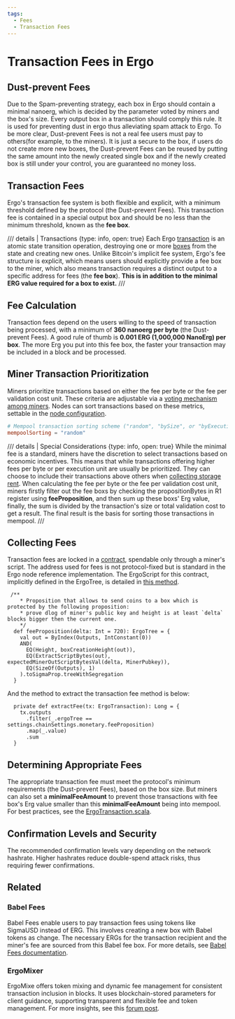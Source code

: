 ```yaml
---
tags:
  - Fees
  - Transaction Fees
---
```


# Transaction Fees in Ergo

## Dust-prevent Fees

Due to the Spam-preventing strategy, each box in Ergo should contain a minimal nanoerg, which is decided by the parameter voted by miners and the box's size. Every output box in a transaction should comply this rule. It is used for preventing dust in ergo thus alleviating spam attack to Ergo.
To be more clear, Dust-prevent Fees is not a real fee users must pay to others(for example, to the miners). It is just a secure to the box, if users do not create more new boxes, the Dust-prevent Fees can be reused by putting the same amount into the newly created single box and if the newly created box is still under your control, you are guaranteed no money loss.

## Transaction Fees

Ergo's transaction fee system is both flexible and explicit, with a minimum threshold defined by the protocol (the Dust-prevent Fees). This transaction fee is contained in a special output box and should be no less than the minimum threshold, known as the **fee box**.

/// details | Transactions
    {type: info, open: true}
Each Ergo [transaction](transaction.md) is an atomic state transition operation, destroying one or more [boxes](format.md) from the state and creating new ones. Unlike Bitcoin's implicit fee system, Ergo's fee structure is explicit, which means users should explicitly provide a fee box to the miner, which also means transaction requires a distinct output to a specific address for fees (the **fee box**). **This is in addition to the minimal ERG value required for a box to exist.**
///

## Fee Calculation

Transaction fees depend on the users willing to the speed of transaction being processed, with a minimum of **360 nanoerg per byte** (the Dust-prevent Fees). A good rule of thumb is **0.001 ERG (1,000,000 NanoErg) per box**. The more Erg you put into this fee box, the faster your transaction may be included in a block and be processed.

## Miner Transaction Prioritization

Miners prioritize transactions based on either the fee per byte or the fee per validation cost unit. These criteria are adjustable via a [voting mechanism among miners](governance.md). Nodes can sort transactions based on these metrics, settable in the [node configuration](conf-node.md#mempool).

```conf
# Mempool transaction sorting scheme ("random", "bySize", or "byExecutionCost")
mempoolSorting = "random"
```

/// details | Special Considerations
    {type: info, open: true}
While the minimal fee is a standard, miners have the discretion to select transactions based on economic incentives. This means that while transactions offering higher fees per byte or per execution unit are usually be prioritized. They can choose to include their transactions above others when [collecting storage rent](rent-fees.md).
When calculating the fee per byte or the fee per validation cost unit, miners firstly filter out the fee boxs by checking the propositionBytes in R1 register using **feeProposition**, and then sum up these boxs' Erg value, finally, the sum is divided by the transaction's size or total validation cost to get a result. The final result is the basis for sorting those transactions in mempool.
///

## Collecting Fees

Transaction fees are locked in a [contract](https://ergexplorer.com/addresses#2iHkR7CWvD1R4j1yZg5bkeDRQavjAaVPeTDFGGLZduHyfWMuYpmhHocX8GJoaieTx78FntzJbCBVL6rf96ocJoZdmWBL2fci7NqWgAirppPQmZ7fN9V6z13Ay6brPriBKYqLp1bT2Fk4FkFLCfdPpe), spendable only through a miner's script. The address used for fees is not protocol-fixed but is standard in the Ergo node reference implementation. The ErgoScript for this contract, implicitly defined in the ErgoTree, is detailed in [this method](https://github.com/ScorexFoundation/sigmastate-interpreter/blob/f85f03cc8f063ae7f68d559371733c2b6bbc929a/sigmastate/src/main/scala/org/ergoplatform/ErgoScriptPredef.scala#L72).

```
 /**
    * Proposition that allows to send coins to a box which is protected by the following proposition:
    * prove dlog of miner's public key and height is at least `delta` blocks bigger then the current one.
    */
  def feeProposition(delta: Int = 720): ErgoTree = {
    val out = ByIndex(Outputs, IntConstant(0))
    AND(
      EQ(Height, boxCreationHeight(out)),
      EQ(ExtractScriptBytes(out), expectedMinerOutScriptBytesVal(delta, MinerPubkey)),
      EQ(SizeOf(Outputs), 1)
    ).toSigmaProp.treeWithSegregation
  }
```

And the method to extract the transaction fee method is below:

```
  private def extractFee(tx: ErgoTransaction): Long = {
    tx.outputs
      .filter(_.ergoTree == settings.chainSettings.monetary.feeProposition)
      .map(_.value)
      .sum
  }
```


## Determining Appropriate Fees

The appropriate transaction fee must meet the protocol's minimum requirements (the Dust-prevent Fees), based on the box size. But miners can also set a **minimalFeeAmount** to prevent those transactions with fee box's Erg value smaller than this **minimalFeeAmount** being into mempool. For best practices, see the [ErgoTransaction.scala](https://github.com/ergoplatform/ergo/blob/e784a70b8fabf7ae41f2ac9aa593a647f488100c/src/main/scala/org/ergoplatform/modifiers/mempool/ErgoTransaction.scala#L163).

## Confirmation Levels and Security

The recommended confirmation levels vary depending on the network hashrate. Higher hashrates reduce double-spend attack risks, thus requiring fewer confirmations.

## Related

### Babel Fees

Babel Fees enable users to pay transaction fees using tokens like SigmaUSD instead of ERG. This involves creating a new box with Babel tokens as change. The necessary ERGs for the transaction recipient and the miner's fee are sourced from this Babel fee box. For more details, see [Babel Fees documentation](babel-fees.md).

### ErgoMixer

ErgoMixe offers token mixing and dynamic fee management for consistent transaction inclusion in blocks. It uses blockchain-stored parameters for client guidance, supporting transparent and flexible fee and token management. For more insights, see this [forum post](https://www.ergoforum.org/t/ergomixer-zerojoin-mixer-for-erg-and-tokens/318/10?u=anon2020s).
